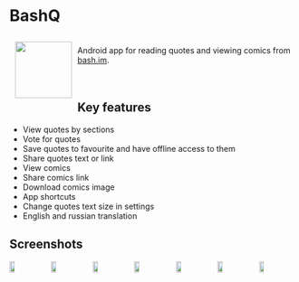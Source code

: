 # BashQ

<img src="https://github.com/vshkl/BashQ/blob/master/app/src/main/ic_launcher-web.png" align="left" width="100" hspace="10" vspace="10">

<br>Android app for reading quotes and viewing comics from [bash.im](http://bash.im).<br><br><br>

## Key features

* View quotes by sections
* Vote for quotes
* Save quotes to favourite and have offline access to them
* Share quotes text or link
* View comics
* Share comics link
* Download comics image
* App shortcuts
* Change quotes text size in settings
* English and russian translation

## Screenshots

<div style="display:flex;" >
<img src="https://github.com/vshkl/BashQ/blob/master/screenshots/screenshot_01.png" width="14%" >
<img style="margin-left:10px;" src="https://github.com/vshkl/BashQ/blob/master/screenshots/screenshot_02.png" width="14%" >
<img style="margin-left:10px;" src="https://github.com/vshkl/BashQ/blob/master/screenshots/screenshot_03.png" width="14%" >
<img style="margin-left:10px;" src="https://github.com/vshkl/BashQ/blob/master/screenshots/screenshot_04.png" width="14%" >
<img style="margin-left:10px;" src="https://github.com/vshkl/BashQ/blob/master/screenshots/screenshot_05.png" width="14%" >
<img style="margin-left:10px;" src="https://github.com/vshkl/BashQ/blob/master/screenshots/screenshot_06.png" width="14%" >
<img style="margin-left:10px;" src="https://github.com/vshkl/BashQ/blob/master/screenshots/screenshot_07.png" width="14%" >
</div>

